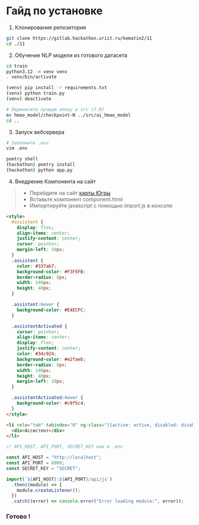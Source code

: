 # Гайд по установке 

1. Клонирование репозитория
```bash
git clone https://gitlab.hackathon.uriit.ru/kematin2/11
cd ./11
```

2. Обучение NLP модели из готового датасета
```bash
cd train
python3.12 -m venv venv
. venv/bin/activate

(venv) pip install -r requirements.txt
(venv) python train.py
(venv) deactivate

# Перенесите лучшую эпоху в src (7.0)
mv hmao_model/checkpoint-N ../src/ai_hmao_model
cd ..
```

3. Запуск вебсервера
```bash
# Заполните .env 
vim .env

poetry shell
(hackathon) poetry install
(hackathon) python app.py
```

4. Внедрение Компонента на сайт

> - Перейдите на сайт [карты Югры](https://pubweb.admhmao.ru/subjectmaps/MAP_SOCIAL_OBJ)
> - Вставьте компонент component.html
> - Импортируйте javascript с помощью import.js в консоли

```html
<style>
  #assistent {
    display: flex;
    align-items: center;
    justify-content: center;
    cursor: pointer;
    margin-left: 10px;
  }
  .assistent {
    color: #337ab7;
    background-color: #F3F5FB;
    border-radius: 8px;
    width: 140px;
    height: 40px;
  }

  .assistent:hover {
    background-color: #E4ECFC;
  }

  .assistentActivated {
    cursor: pointer;
    align-items: center;
    display: flex;
    justify-content: center;
    color: #34c924;
    background-color: #e2faeb;
    border-radius: 8px;
    width: 140px;
    height: 40px;
    margin-left: 10px;
  }

  .assistentActivated:hover {
    background-color: #c9f5c4;
  }
</style>

<li role="tab" tabindex="0" ng-class="[{active: active, disabled: disabled}, classes]" class="assistent uib-tab nav-item ng-scope ng-isolate-scope" index="'search'" select="$ctrl.onTabSelect('search')" heading="Ассистент" id="assistent">
  <div>Ассистент</div>
</li> 
```

```js
// API_HOST, API_PORT, SECRET_KEY как в .env

const API_HOST = "http://localhost";
const API_PORT = 8000;
const SECRET_KEY = "SECRET";

import(`${API_HOST}:${API_PORT}/api/js`)
  .then((module) => {
    module.createListener();
  })
  .catch((error) => console.error("Error loading module:", error));

```

### Готово !